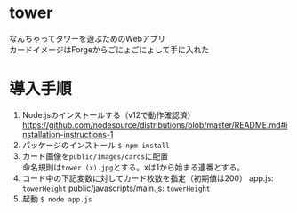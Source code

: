 # tower
なんちゃってタワーを遊ぶためのWebアプリ  
カードイメージはForgeからごにょごにょして手に入れた

# 導入手順
1. Node.jsのインストールする（v12で動作確認済）
    https://github.com/nodesource/distributions/blob/master/README.md#installation-instructions-1
1. パッケージのインストール
    `$ npm install`
1. カード画像を`public/images/cards`に配置  
    命名規則は`tower (x).jpg`とする。xは1から始まる連番とする。
1. コード中の下記変数に対してカード枚数を指定（初期値は200）
    app.js: `towerHeight`
    public/javascripts/main.js: `towerHeight`
1. 起動
    `$ node app.js`
